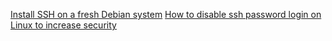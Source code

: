 [Install SSH on a fresh Debian system](https://www.cyberciti.biz/faq/how-to-install-ssh-on-ubuntu-linux-using-apt-get/)
[How to disable ssh password login on Linux to increase security](https://www.cyberciti.biz/faq/how-to-disable-ssh-password-login-on-linux/)
